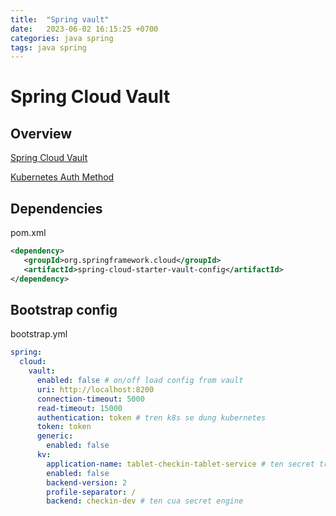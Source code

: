 ```yaml
---
title:  "Spring vault"
date:   2023-06-02 16:15:25 +0700
categories: java spring
tags: java spring
---
```


# Spring Cloud Vault
## Overview
[Spring Cloud Vault](https://cloud.spring.io/spring-cloud-vault/reference/html/#vault.config.authentication.vault-agent)

[Kubernetes Auth Method](https://www.vaultproject.io/docs/auth/kubernetes)

## Dependencies
pom.xml
```xml
<dependency>  
   <groupId>org.springframework.cloud</groupId>  
   <artifactId>spring-cloud-starter-vault-config</artifactId>  
</dependency>
```

## Bootstrap config
bootstrap.yml
```yml
spring:  
  cloud:  
    vault:  
      enabled: false # on/off load config from vault 
      uri: http://localhost:8200  
      connection-timeout: 5000  
      read-timeout: 15000  
      authentication: token # tren k8s se dung kubernetes 
      token: token  
      generic:  
        enabled: false  
      kv:  
        application-name: tablet-checkin-tablet-service # ten secret tren vault  
        enabled: false  
        backend-version: 2  
        profile-separator: /  
        backend: checkin-dev # ten cua secret engine
```
